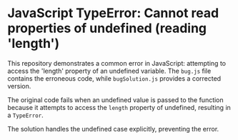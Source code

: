 # JavaScript TypeError: Cannot read properties of undefined (reading 'length')

This repository demonstrates a common error in JavaScript: attempting to access the 'length' property of an undefined variable.  The `bug.js` file contains the erroneous code, while `bugSolution.js` provides a corrected version.

The original code fails when an undefined value is passed to the function because it attempts to access the `length` property of undefined, resulting in a `TypeError`.

The solution handles the undefined case explicitly, preventing the error.